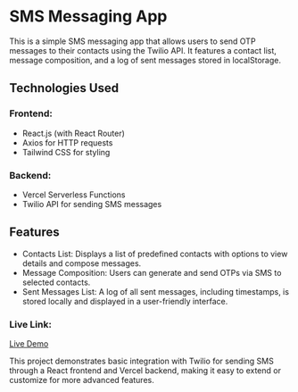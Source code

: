 # SMS Messaging App

This is a simple SMS messaging app that allows users to send OTP messages to their contacts using the Twilio API. It features a contact list, message composition, and a log of sent messages stored in localStorage.

## Technologies Used

### Frontend:

-   React.js (with React Router)
-   Axios for HTTP requests
-   Tailwind CSS for styling

### Backend:

-   Vercel Serverless Functions
-   Twilio API for sending SMS messages

## Features

-   Contacts List: Displays a list of predefined contacts with options to view details and compose messages.
-   Message Composition: Users can generate and send OTPs via SMS to selected contacts.
-   Sent Messages List: A log of all sent messages, including timestamps, is stored locally and displayed in a user-friendly interface.

### Live Link:

[Live Demo](https://contacts-app-pi.vercel.app/)

This project demonstrates basic integration with Twilio for sending SMS through a React frontend and Vercel backend, making it easy to extend or customize for more advanced features.
